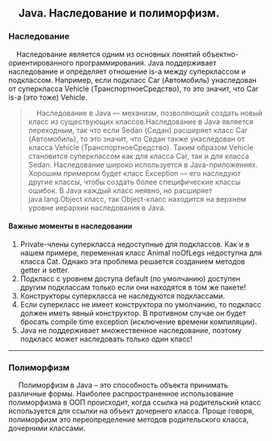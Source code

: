 ## &nbsp;&nbsp;&nbsp;&nbsp;Java. Наследование и полиморфизм.
### Наследование
&nbsp;&nbsp;&nbsp;&nbsp;Наследование является одним из основных понятий объектно-ориентированного программирования. Java поддерживает наследование и определяет отношение is-a между суперклассом и подклассом. Например, если подкласс Car (Автомобиль) унаследован от суперкласса Vehicle (ТранспортноеСредство), то это значит, что Car is-a (это тоже) Vehicle.

>&nbsp;&nbsp;&nbsp;&nbsp;Наследование в Java — механизм, позволяющий создать новый класс из существующих классов.Наследование в Java является переходным, так что если Sedan (Седан) расширяет класс Car (Автомобиль), то это значит, что Седан также унаследован от класса Vehicle (ТранспортноеСредство). Таким образом Vehicle становится суперклассом как для класса Car, так и для класса Sedan. Наследование широко используется в Java-приложениях. Хорошим примером будет класс Exception — его наследуют другие классы, чтобы создать более специфические классы ошибок. В Java каждый класс неявно, но расширяет java.lang.Object класс, так Object-класс находится на верхнем уровне иерархии наследования в Java.


#### Важные моменты в наследовании
1) Private-члены суперкласса недоступные для подклассов. Как и в нашем примере, переменная класс Animal noOfLegs недоступна для класса Cat. Однако эта проблема решается созданием методов getter и setter.
2) Подкласс с уровнем доступа default (по умолчанию) доступен другим подклассам только если они находятся в том же пакете!
3) Конструкторы суперкласса не наследуются подклассами.
4) Если суперкласс не имеет конструктора по умолчанию, то подкласс должен иметь явный конструктор. В противном случае он будет бросать compile time exception (исключение времени компиляции).
5) Java не поддерживает множественное наследование, поэтому подкласс может наследовать только один класс!

---

### Полиморфизм
&nbsp;&nbsp;&nbsp;&nbsp; Полиморфизм в Java – это способность объекта принимать различные формы. Наиболее распространенное использование полиморфизма в ООП происходит, когда ссылка на родительский класс используется для ссылки на объект дочернего класса.
Проще говоря, полиморфизм это переопределение методов родительского класса, дочерними классами.
